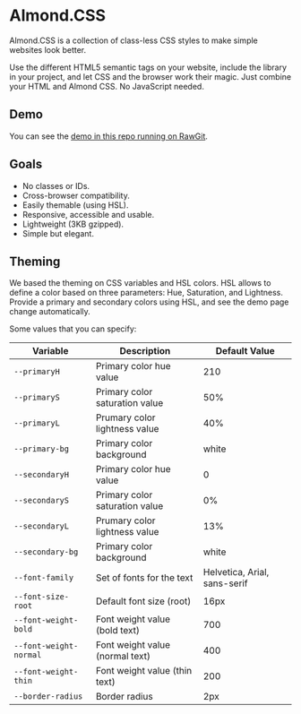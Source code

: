 # Almond.CSS

Almond.CSS is a collection of class-less CSS styles to make simple websites look better.

Use the different HTML5 semantic tags on your website, include the library in your project, and let CSS and the browser work their magic. Just combine your HTML and Almond CSS. No JavaScript needed.

## Demo

You can see the [demo in this repo running on RawGit](https://ghcdn.rawgit.org/alvaromontoro/almond.css/master/demo/index.html).

## Goals

- No classes or IDs.
- Cross-browser compatibility.
- Easily themable (using HSL).
- Responsive, accessible and usable.
- Lightweight (3KB gzipped).
- Simple but elegant.

## Theming

We based the theming on CSS variables and HSL colors. HSL allows to define a color based on three parameters: Hue, Saturation, and Lightness. Provide a primary and secondary colors using HSL, and see the demo page change automatically.

Some values that you can specify:

| Variable | Description | Default Value |
|----------|-------------|---------------|
| `--primaryH` | Primary color hue value | 210 |
| `--primaryS` | Primary color saturation value | 50% |
| `--primaryL` | Prumary color lightness value | 40% |
| `--primary-bg` | Primary color background | white |
| `--secondaryH` | Primary color hue value | 0 |
| `--secondaryS` | Primary color saturation value | 0% |
| `--secondaryL` | Prumary color lightness value | 13% |
| `--secondary-bg` | Primary color background | white |
| `--font-family` | Set of fonts for the text | Helvetica, Arial, sans-serif |
| `--font-size-root` | Default font size (root) | 16px |
| `--font-weight-bold` | Font weight value (bold text) | 700 |
| `--font-weight-normal` | Font weight value (normal text) | 400 |
| `--font-weight-thin` | Font weight value (thin text) | 200 |
| `--border-radius` | Border radius | 2px |
